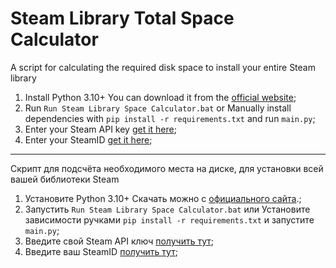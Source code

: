 # Steam Library Total Space Calculator

A script for calculating the required disk space to install your entire Steam library

1. Install Python 3.10+
You can download it from the [official website](https://www.python.org/downloads/);
2. Run `Run Steam Library Space Calculator.bat` or
Manually install dependencies with `pip install -r requirements.txt` and run `main.py`;
3. Enter your Steam API key [get it here](https://steamcommunity.com/dev/apikey);
4. Enter your SteamID [get it here](https://steamdb.info/calculator);

---

Скрипт для подсчёта необходимого места на диске, для установки всей вашей библиотеки Steam

1. Установите Python 3.10+
Скачать можно с [официального сайта](https://www.python.org/downloads/).;
2. Запустить `Run Steam Library Space Calculator.bat` или
Установите зависимости ручками `pip install -r requirements.txt` и запустите `main.py`;
3. Введите свой Steam API ключ [получить тут](https://steamcommunity.com/dev/apikey);
4. Введите ваш SteamID [получить тут](https://steamdb.info/calculator);
